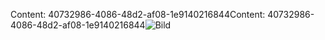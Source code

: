 <span data-ttu-id="75f60-101">Content: 40732986-4086-48d2-af08-1e9140216844</span><span class="sxs-lookup"><span data-stu-id="75f60-101">Content: 40732986-4086-48d2-af08-1e9140216844</span></span>![Bild](52a402ec-6cb9-4f00-a60e-de69a43691ac.png)
